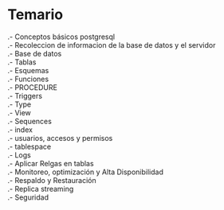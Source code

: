 
# Temario

.- Conceptos básicos postgresql<br>
.- Recoleccion de informacion de la base de datos y el servidor <br>
.- Base de datos<br>
.- Tablas<br>
.- Esquemas<br>
.- Funciones <br>
.- PROCEDURE <br>
.- Triggers <br>
.- Type <br>
.- View <br>
.- Sequences <br>
.- index <br>
.- usuarios, accesos y  permisos <br>
.- tablespace<br>
.- Logs<br>
.- Aplicar Relgas en tablas <br>
.- Monitoreo, optimización y Alta Disponibilidad <br>
.- Respaldo y Restauración <br>
.- Replica streaming <br>
.- Seguridad 
